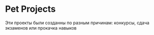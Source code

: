 # Pet Projects

Эти проекты были созданны по разным причинам: конкурсы, сдача экзаменов или прокачка навыков
